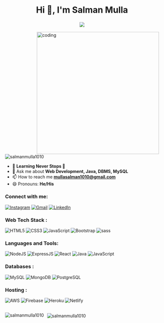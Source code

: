 
<h1 align="center">Hi 👋, I'm Salman Mulla</h1>
<h3 align="center"> <img src="https://readme-typing-svg.herokuapp.com?color=0357F7&lines=Full+Stack+Developer+%3A)" /> </h3>
<img align="right" alt="coding" width="400" src="https://user-images.githubusercontent.com/55389276/140866485-8fb1c876-9a8f-4d6a-98dc-08c4981eaf70.gif">
<p align="left"> <img src="https://komarev.com/ghpvc/?username=salmanmulla1010&label=Profile%20views&color=0e75b6&style=flat" alt="salmanmulla1010" /> </p>

- 🌱 **Learning Never Stops 🚀**
- 💬 Ask me about **Web Development, Java, DBMS, MySQL**
- 📫 How to reach me **mullasalman1010@gmail.com**
- 😄 Pronouns: **He/His**

<h3 align="left">Connect with me:</h3>
<p align="left">
     <a href="https://www.instagram.com/sam1010__"><img alt="Instagram" src="https://img.shields.io/badge/Instagram-E4405F?style=for-the-badge&logo=instagram&logoColor=white"/></a>
     <a href="mailto:mullasalman1010@gmail.com"><img alt="Gmail" src="https://img.shields.io/badge/Gmail-D14836?style=for-the-badge&logo=gmail&logoColor=white"/></a>
  <a href="https://www.linkedin.com/in/salman-mulla-046957179/"><img alt="LinkedIn" src="https://img.shields.io/badge/linkedin-%230077B5.svg?style=for-the-badge&logo=linkedin&logoColor=white"/></a>
</p>
<h3 align="left">Web Tech Stack :</h3>
<div align="left">
     <img alt="HTML5" src="https://img.shields.io/badge/html5-%23E34F26.svg?style=for-the-badge&logo=html5&logoColor=white"/>
     <img alt="CSS3" src="https://img.shields.io/badge/css3-%231572B6.svg?style=for-the-badge&logo=css3&logoColor=white"/> 
     <img alt="JavaScript" src="https://img.shields.io/badge/javascript-%23323330.svg?style=for-the-badge&logo=javascript&logoColor=%23F7DF1E"/> 
     <img alt="Bootstrap" src="https://img.shields.io/badge/bootstrap-%23563D7C.svg?style=for-the-badge&logo=bootstrap&logoColor=white"/>
     <img alt="sass" src="https://img.shields.io/badge/Sass-CC6699?style=for-the-badge&logo=sass&logoColor=white"/>
<br>
<h3 align="left">Languages and Tools:</h3>
<p align="left">
     <img alt="NodeJS" src="https://img.shields.io/badge/node.js-%2343853D.svg?style=for-the-badge&logo=node-dot-js&logoColor=white"/>
     <img alt="ExpressJS" src="https://img.shields.io/badge/Express.js-000000?style=for-the-badge&logo=express&logoColor=white"/>
     <img alt="React" src="https://img.shields.io/badge/react-%2320232a.svg?style=for-the-badge&logo=react&logoColor=%2361DAFB"/>
     <img alt="Java" src="https://img.shields.io/badge/java-%23ED8B00.svg?style=for-the-badge&logo=java&logoColor=white"/>
     <img alt="JavaScript" src="https://img.shields.io/badge/javascript-%23323330.svg?style=for-the-badge&logo=javascript&logoColor=%23F7DF1E"/>  </p>
<h3 align="left">Databases :</h3>
<div align="left">
     <img alt="MySQL" src="https://img.shields.io/badge/mysql-%2300f.svg?style=for-the-badge&logo=mysql&logoColor=white"/>
     <img alt="MongoDB" src ="https://img.shields.io/badge/MongoDB-4EA94B?style=for-the-badge&logo=mongodb&logoColor=white"/>
     <img alt="PostgreSQL" src ="https://img.shields.io/badge/PostgreSQL-316192?style=for-the-badge&logo=postgresql&logoColor=white"/>
</div>
<h3 align="left">Hosting :</h3>
<div align="left">
     <img alt="AWS" src="https://img.shields.io/badge/Amazon_AWS-FF9900?style=for-the-badge&logo=amazonaws&logoColor=white"/>
     <img alt="Firebase" src="https://img.shields.io/badge/firebase-%23039BE5.svg?style=for-the-badge&logo=firebase"/>
     <img alt="Heroku" src="https://img.shields.io/badge/heroku-%23430098.svg?style=for-the-badge&logo=heroku&logoColor=white"/>
     <img alt="Netlify" src="https://img.shields.io/badge/Netlify-00C7B7?style=for-the-badge&logo=netlify&logoColor=white"/>
</div>
<br/>
<p>
     <img align="left" src="https://github-readme-stats.vercel.app/api/top-langs?username=salmanmulla1010&show_icons=true&locale=en&layout=compact" alt="salmanmulla1010" />
</p>

<p>&nbsp;
     <img align="center" src="https://github-readme-stats.vercel.app/api?username=salmanmulla1010&show_icons=true&locale=en" alt="salmanmulla1010" />
</p>




